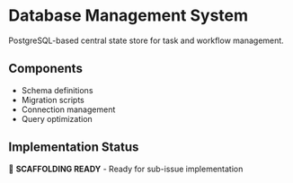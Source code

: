 # Database Management System

PostgreSQL-based central state store for task and workflow management.

## Components
- Schema definitions
- Migration scripts
- Connection management
- Query optimization

## Implementation Status
🚧 **SCAFFOLDING READY** - Ready for sub-issue implementation

